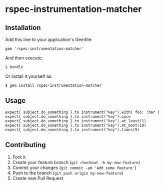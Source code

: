 rspec-instrumentation-matcher
=============================


## Installation

Add this line to your application's Gemfile:

    gem 'rspec-instrumentation-matcher'

And then execute:

    $ bundle

Or install it yourself as:

    $ gem install rspec-instrumentation-matcher

## Usage

    expect{ subject.do_something }.to instrument("key").with( foo: :bar )
    expect{ subject.do_something }.to instrument("key").once
    expect{ subject.do_something }.to instrument("key").at_least(1)
    expect{ subject.do_something }.to instrument("key").at_most(10)
    expect{ subject.do_something }.to instrument("key").times(5)


## Contributing

1. Fork it
2. Create your feature branch (`git checkout -b my-new-feature`)
3. Commit your changes (`git commit -am 'Add some feature'`)
4. Push to the branch (`git push origin my-new-feature`)
5. Create new Pull Request
